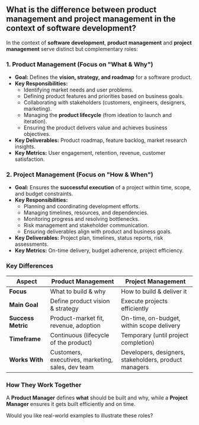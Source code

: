 ## What is the difference between product management and project management in the context of software development? ##

In the context of **software development**, **product management** and **project management** serve distinct but complementary roles:  

### **1. Product Management** (Focus on "What & Why")  
- **Goal:** Defines the **vision, strategy, and roadmap** for a software product.  
- **Key Responsibilities:**  
  - Identifying market needs and user problems.  
  - Defining product features and priorities based on business goals.  
  - Collaborating with stakeholders (customers, engineers, designers, marketing).  
  - Managing the **product lifecycle** (from ideation to launch and iteration).  
  - Ensuring the product delivers value and achieves business objectives.  
- **Key Deliverables:** Product roadmap, feature backlog, market research insights.  
- **Key Metrics:** User engagement, retention, revenue, customer satisfaction.  

### **2. Project Management** (Focus on "How & When")  
- **Goal:** Ensures the **successful execution** of a project within time, scope, and budget constraints.  
- **Key Responsibilities:**  
  - Planning and coordinating development efforts.  
  - Managing timelines, resources, and dependencies.  
  - Monitoring progress and resolving bottlenecks.  
  - Risk management and stakeholder communication.  
  - Ensuring deliverables align with product and business goals.  
- **Key Deliverables:** Project plan, timelines, status reports, risk assessments.  
- **Key Metrics:** On-time delivery, budget adherence, project efficiency.  

### **Key Differences**  
| Aspect            | Product Management | Project Management |
|------------------|------------------|------------------|
| **Focus**       | What to build & why | How to build & deliver it |
| **Main Goal**   | Define product vision & strategy | Execute projects efficiently |
| **Success Metric** | Product-market fit, revenue, adoption | On-time, on-budget, within scope delivery |
| **Timeframe**   | Continuous (lifecycle of the product) | Temporary (until project completion) |
| **Works With**  | Customers, executives, marketing, sales, dev team | Developers, designers, stakeholders, product managers |

### **How They Work Together**  
A **Product Manager** defines **what** should be built and why, while a **Project Manager** ensures it gets built efficiently and on time.  

Would you like real-world examples to illustrate these roles?